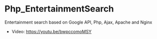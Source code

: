 # Php_EntertainmentSearch
Entertainment search based on Google API, Php, Ajax, Apache and Nginx

- Video:
https://youtu.be/bwpccomoMSY
